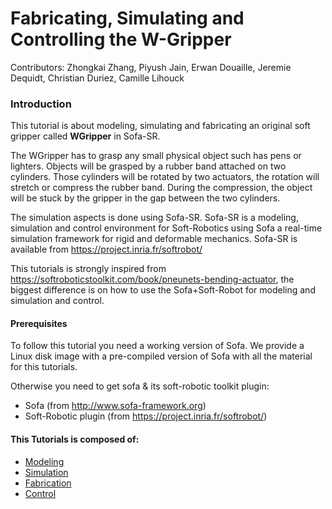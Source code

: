 Fabricating, Simulating and Controlling the W-Gripper
=======================
Contributors: Zhongkai Zhang, Piyush Jain, Erwan Douaille, Jeremie Dequidt, Christian Duriez, Camille Lihouck

### Introduction

This tutorial is about modeling, simulating and fabricating an original soft gripper called __WGripper__ in Sofa-SR.

The WGripper has to grasp any small physical object such has pens or lighters. Objects will be grasped by a rubber band attached on two cylinders. Those cylinders will be rotated by two actuators, the rotation will stretch or compress the rubber band. During the compression, the object will be stuck by the gripper in the gap between the two cylinders.

The simulation aspects is done using Sofa-SR. Sofa-SR is a modeling, simulation and control environment for Soft-Robotics using Sofa a real-time simulation framework for rigid and deformable mechanics. Sofa-SR is available from https://project.inria.fr/softrobot/

This tutorials is strongly inspired from https://softroboticstoolkit.com/book/pneunets-bending-actuator, the biggest difference is on how to use the Sofa+Soft-Robot for modeling and simulation and control. 

#### Prerequisites
To follow this tutorial you need a working version of Sofa. We provide a Linux disk image with a pre-compiled version of Sofa with all the material for this tutorials. 

Otherwise you need to get sofa & its soft-robotic toolkit plugin:
- Sofa (from http://www.sofa-framework.org)
- Soft-Robotic plugin (from https://project.inria.fr/softrobot/)

#### This Tutorials is composed of: 
- [Modeling](docs/modeling.md)
- [Simulation](docs/simulation.md)
- [Fabrication](docs/fabrication.md)
- [Control](docs/control.md)
